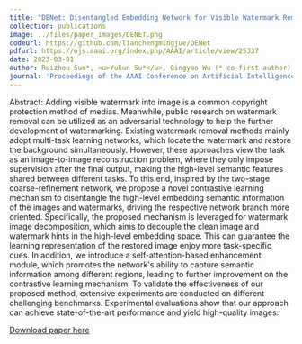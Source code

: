 ```yaml
---
title: "DENet: Disentangled Embedding Network for Visible Watermark Removal"
collection: publications
image: ../files/paper_images/DENET.png
codeurl: https://github.com/lianchengmingjue/DENet
pdfurl: https://ojs.aaai.org/index.php/AAAI/article/view/25337
date: 2023-03-01
author: Ruizhou Sun*, <u>Yukun Su*</u>, Qingyao Wu (* co-first author)
journal: 'Proceedings of the AAAI Conference on Artificial Intelligence (AAAI2023) Oral'
---
```


Abstract: Adding visible watermark into image is a common copyright protection method of medias. Meanwhile, public research on watermark removal can be utilized as an adversarial technology to help the further development of watermarking. Existing watermark removal methods mainly adopt multi-task learning networks, which locate the watermark and restore the background simultaneously. However, these approaches view the task as an image-to-image reconstruction problem, where they only impose supervision after the final output, making the high-level semantic features shared between different tasks. To this end, inspired by the two-stage coarse-refinement network, we propose a novel contrastive learning mechanism to disentangle the high-level embedding semantic information of the images and watermarks, driving the respective network branch more oriented. Specifically, the proposed mechanism is leveraged for watermark image decomposition, which aims to decouple the clean image and watermark hints in the high-level embedding space. This can guarantee the learning representation of the restored image enjoy more task-specific cues. In addition, we introduce a self-attention-based enhancement module, which promotes the network's ability to capture semantic information among different regions, leading to further improvement on the contrastive learning mechanism. To validate the effectiveness of our proposed method, extensive experiments are conducted on different challenging benchmarks. Experimental evaluations show that our approach can achieve state-of-the-art performance and yield high-quality images.

[Download paper here](https://ojs.aaai.org/index.php/AAAI/article/view/25337)

